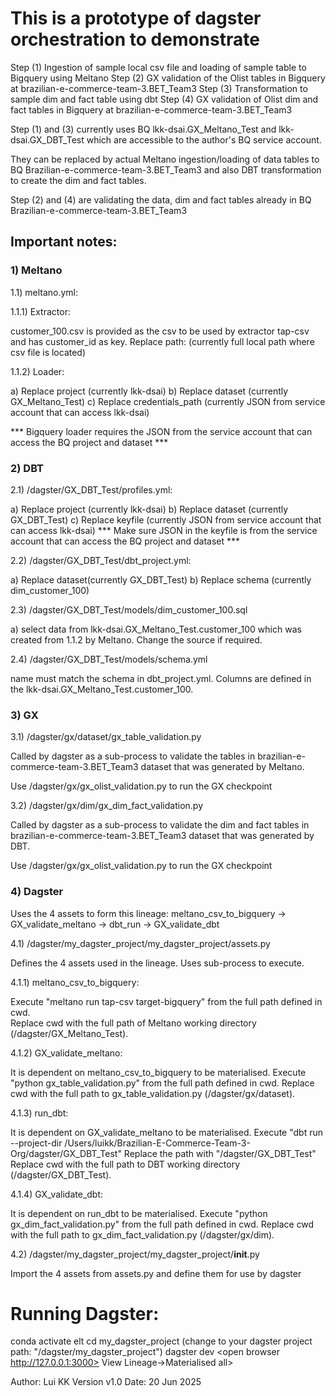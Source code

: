 # This is a prototype of dagster orchestration to demonstrate

Step (1) Ingestion of sample local csv file and loading of sample table to Bigquery using Meltano
Step (2) GX validation of the Olist tables in Bigquery at brazilian-e-commerce-team-3.BET_Team3
Step (3) Transformation to sample dim and fact table using dbt
Step (4) GX validation of Olist dim and fact tables in Bigquery at brazilian-e-commerce-team-3.BET_Team3

Step (1) and (3) currently uses BQ lkk-dsai.GX_Meltano_Test and lkk-dsai.GX_DBT_Test which are accessible to the author's BQ service account.

They can be replaced by actual Meltano ingestion/loading of data tables to BQ Brazilian-e-commerce-team-3.BET_Team3 and also DBT transformation to create the dim and fact tables.

Step (2) and (4) are validating the data, dim and fact tables already in BQ Brazilian-e-commerce-team-3.BET_Team3

## Important notes:
### 1) Meltano
1.1) meltano.yml:

1.1.1) Extractor:

customer_100.csv is provided as the csv to be used by extractor tap-csv and has customer_id as key.
Replace path: (currently full local path where csv file is located)

1.1.2) Loader:

a) Replace project (currently lkk-dsai)
b) Replace dataset (currently GX_Meltano_Test)
c) Replace credentials_path (currently JSON from service account that can access lkk-dsai)

*** Bigquery loader requires the JSON from the service account that can access the BQ project and dataset ***


### 2) DBT
2.1) /dagster/GX_DBT_Test/profiles.yml:

a) Replace project (currently lkk-dsai)
b) Replace dataset (currently GX_DBT_Test)
c) Replace keyfile (currently JSON from service account that can access lkk-dsai)
*** Make sure JSON in the keyfile is from the service account that can access the BQ project and dataset ***

2.2) /dagster/GX_DBT_Test/dbt_project.yml:

a) Replace dataset(currently GX_DBT_Test)
b) Replace schema (currently dim_customer_100)

2.3) /dagster/GX_DBT_Test/models/dim_customer_100.sql

a) select data from lkk-dsai.GX_Meltano_Test.customer_100 which was created from 1.1.2 by Meltano. Change the source if required.

2.4) /dagster/GX_DBT_Test/models/schema.yml

name must match the schema in dbt_project.yml. Columns are defined in the lkk-dsai.GX_Meltano_Test.customer_100.  

### 3) GX
3.1) /dagster/gx/dataset/gx_table_validation.py

Called by dagster as a sub-process to validate the tables in brazilian-e-commerce-team-3.BET_Team3 dataset that was generated by Meltano.

Use /dagster/gx/gx_olist_validation.py to run the GX checkpoint

3.2) /dagster/gx/dim/gx_dim_fact_validation.py

Called by dagster as a sub-process to validate the dim and fact tables in brazilian-e-commerce-team-3.BET_Team3 dataset that was generated by DBT.

Use /dagster/gx/gx_olist_validation.py to run the GX checkpoint

### 4) Dagster
Uses the 4 assets to form this lineage: meltano_csv_to_bigquery -> GX_validate_meltano -> dbt_run -> GX_validate_dbt

4.1) /dagster/my_dagster_project/my_dagster_project/assets.py

Defines the 4 assets used in the lineage.  Uses sub-process to execute.

4.1.1) meltano_csv_to_bigquery: 

Execute "meltano run tap-csv target-bigquery" from the full path defined in cwd.  
Replace cwd with the full path of Meltano working directory (<your path>/dagster/GX_Meltano_Test).

4.1.2) GX_validate_meltano:

It is dependent on meltano_csv_to_bigquery to be materialised.
Execute "python gx_table_validation.py" from the full path defined in cwd.
Replace cwd with the full path to gx_table_validation.py (<your path>/dagster/gx/dataset).

4.1.3) run_dbt:

It is dependent on GX_validate_meltano to be materialised.
Execute "dbt run --project-dir /Users/luikk/Brazilian-E-Commerce-Team-3-Org/dagster/GX_DBT_Test"
Replace the path with "<your path>/dagster/GX_DBT_Test"
Replace cwd with the full path to DBT working directory (<your path>/dagster/GX_DBT_Test).

4.1.4) GX_validate_dbt:

It is dependent on run_dbt to be materialised.
Execute "python gx_dim_fact_validation.py" from the full path defined in cwd.
Replace cwd with the full path to gx_dim_fact_validation.py (<your path>/dagster/gx/dim).

4.2) /dagster/my_dagster_project/my_dagster_project/__init__.py

Import the 4 assets from assets.py and define them for use by dagster

# Running Dagster:
conda activate elt
cd my_dagster_project (change to your dagster project path: "<your path>/dagster/my_dagster_project")
dagster dev
<open browser http://127.0.0.1:3000>
<Assets->View Lineage->Materialised all>

Author: Lui KK
Version v1.0
Date: 20 Jun 2025
